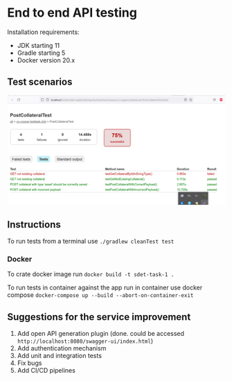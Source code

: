 # End to end API testing
Installation requirements:
- JDK starting 11 
- Gradle starting 5
- Docker version 20.x

## Test scenarios

![](test-scenarios.png)

## Instructions
To run tests from a terminal use `./gradlew cleanTest test`

### Docker

To crate docker image run  `docker build -t sdet-task-1 .`

To run tests in container against the app run in container use docker compose `docker-compose up --build --abort-on-container-exit`

## Suggestions for the service improvement

1. Add open API generation plugin (done. could be accessed `http://localhost:8080/swagger-ui/index.html`)
2. Add authentication mechanism 
3. Add unit and integration tests
4. Fix bugs
5. Add CI/CD pipelines 
